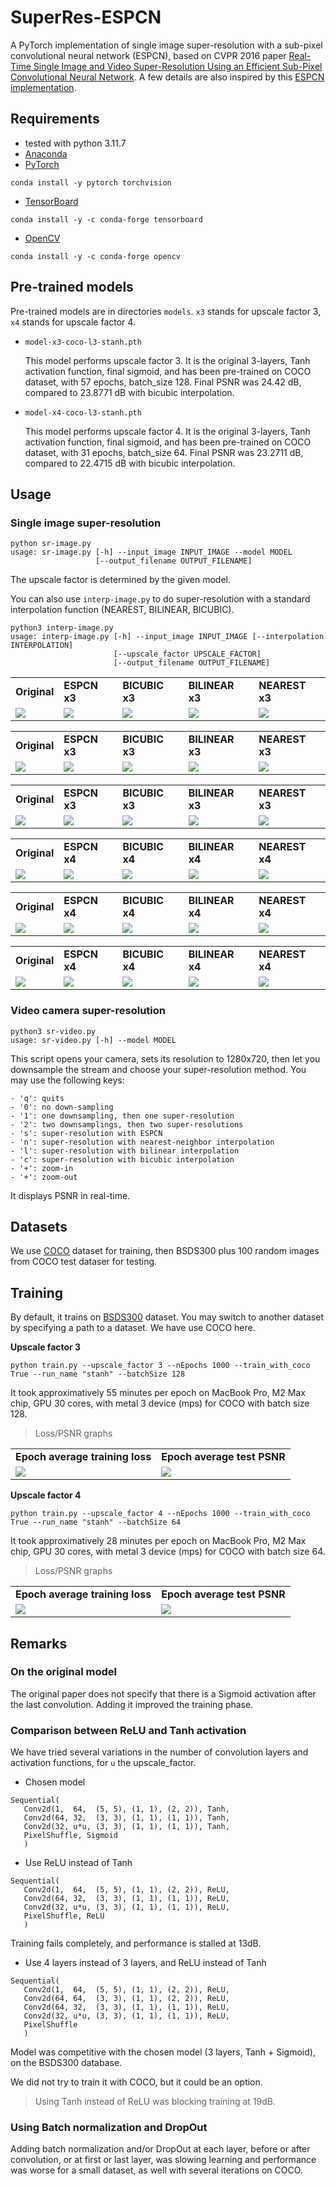 # SuperRes-ESPCN

A PyTorch implementation of single image super-resolution with a
sub-pixel convolutional neural network (ESPCN), based on CVPR 2016
paper [Real-Time Single Image and Video Super-Resolution Using an
Efficient Sub-Pixel Convolutional Neural
Network](https://arxiv.org/abs/1609.05158). A few details are also
inspired by this [ESPCN
implementation](https://github.com/leftthomas/ESPCN).

## Requirements

- tested with python 3.11.7
- [Anaconda](https://www.anaconda.com/download/)
- [PyTorch](https://pytorch.org)
```
conda install -y pytorch torchvision
```
- [TensorBoard](https://www.tensorflow.org/tensorboard)
```
conda install -y -c conda-forge tensorboard
```
- [OpenCV](https://opencv.org)
```
conda install -y -c conda-forge opencv
```

## Pre-trained models

Pre-trained models are in directories `models`. `x3` stands for upscale factor 3, `x4` stands for upscale factor 4.

* `model-x3-coco-l3-stanh.pth`

  This model performs upscale factor 3. It is the original 3-layers,
  Tanh activation function, final sigmoid, and has been pre-trained on
  COCO dataset, with 57 epochs, batch_size 128. Final PSNR was 24.42
  dB, compared to 23.8771 dB with bicubic interpolation.

* `model-x4-coco-l3-stanh.pth`

  This model performs upscale factor 4.  It is the original 3-layers,
  Tanh activation function, final sigmoid, and has been pre-trained on
  COCO dataset, with 31 epochs, batch_size 64.  Final PSNR was 23.2711
  dB, compared to 22.4715 dB with bicubic interpolation.

## Usage

### Single image super-resolution

```
python sr-image.py
usage: sr-image.py [-h] --input_image INPUT_IMAGE --model MODEL
                   [--output_filename OUTPUT_FILENAME]
```

The upscale factor is determined by the given model.

You can also use `interp-image.py` to do super-resolution with a
standard interpolation function (NEAREST, BILINEAR, BICUBIC).

```
python3 interp-image.py
usage: interp-image.py [-h] --input_image INPUT_IMAGE [--interpolation INTERPOLATION]
                       [--upscale_factor UPSCALE_FACTOR]
                       [--output_filename OUTPUT_FILENAME]
```

<table>
<tr>
<td> <b> Original </b> </td>
<td> <b> ESPCN x3 </b> </td>
<td> <b> BICUBIC x3</b> </td>
<td> <b> BILINEAR x3</b> </td>
<td> <b> NEAREST x3</b> </td>
</tr>
<tr>
<td> <img src="images/mario-yoshi.png"> </td>
<td> <img src="images/mario-yoshi-up3-espcn.png"> </td>
<td> <img src="images/mario-yoshi-up3-bicubic.png"> </td>
<td> <img src="images/mario-yoshi-up3-bilinear.png"> </td>
<td> <img src="images/mario-yoshi-up3-nearest.png"> </td>
</tr>
</table>
<table>
<tr>
<td> <b> Original </b> </td>
<td> <b> ESPCN x3</b> </td>
<td> <b> BICUBIC x3</b> </td>
<td> <b> BILINEAR x3</b> </td>
<td> <b> NEAREST x3</b> </td>
</tr>
<tr>
<td> <img src="images/urban.png"> </td>
<td> <img src="images/urban-x3-espcn.png"> </td>
<td> <img src="images/urban-x3-bicubic.png"> </td>
<td> <img src="images/urban-x3-bilinear.png"> </td>
<td> <img src="images/urban-x3-nearest.png"> </td>
</tr>
</table>
<table>
<tr>
<td> <b> Original </b> </td>
<td> <b> ESPCN x3</b> </td>
<td> <b> BICUBIC x3</b> </td>
<td> <b> BILINEAR x3</b> </td>
<td> <b> NEAREST x3</b> </td>
</tr>
<tr>
<td> <img src="images/papillon.png"> </td>
<td> <img src="images/papillon-x3-espcn.png"> </td>
<td> <img src="images/papillon-x3-bicubic.png"> </td>
<td> <img src="images/papillon-x3-bilinear.png"> </td>
<td> <img src="images/papillon-x3-nearest.png"> </td>
</tr>
</table>

<table>
<tr>
<td> <b> Original </b> </td>
<td> <b> ESPCN x4 </b> </td>
<td> <b> BICUBIC x4</b> </td>
<td> <b> BILINEAR x4</b> </td>
<td> <b> NEAREST x4</b> </td>
</tr>
<tr>
<td> <img src="images/mario-yoshi.png"> </td>
<td> <img src="images/mario-yoshi-up4-espcn.png"> </td>
<td> <img src="images/mario-yoshi-up4-bicubic.png"> </td>
<td> <img src="images/mario-yoshi-up4-bilinear.png"> </td>
<td> <img src="images/mario-yoshi-up4-nearest.png"> </td>
</tr>
</table>
<table>
<tr>
<td> <b> Original </b> </td>
<td> <b> ESPCN x4</b> </td>
<td> <b> BICUBIC x4</b> </td>
<td> <b> BILINEAR x4</b> </td>
<td> <b> NEAREST x4</b> </td>
</tr>
<tr>
<td> <img src="images/urban.png"> </td>
<td> <img src="images/urban-x4-espcn.png"> </td>
<td> <img src="images/urban-x4-bicubic.png"> </td>
<td> <img src="images/urban-x4-bilinear.png"> </td>
<td> <img src="images/urban-x4-nearest.png"> </td>
</tr>
</table>
<table>
<tr>
<td> <b> Original </b> </td>
<td> <b> ESPCN x4</b> </td>
<td> <b> BICUBIC x4</b> </td>
<td> <b> BILINEAR x4</b> </td>
<td> <b> NEAREST x4</b> </td>
</tr>
<tr>
<td> <img src="images/papillon.png"> </td>
<td> <img src="images/papillon-x4-espcn.png"> </td>
<td> <img src="images/papillon-x4-bicubic.png"> </td>
<td> <img src="images/papillon-x4-bilinear.png"> </td>
<td> <img src="images/papillon-x4-nearest.png"> </td>
</tr>
</table>


### Video camera super-resolution

```
python3 sr-video.py
usage: sr-video.py [-h] --model MODEL
```

This script opens your camera, sets its resolution to 1280x720, then
let you downsample the stream and choose your super-resolution
method. You may use the following keys:

```
- 'q': quits
- '0': no down-sampling
- '1': one downsampling, then one super-resolution
- '2': two downsamplings, then two super-resolutions
- 's': super-resolution with ESPCN
- 'n': super-resolution with nearest-neighbor interpolation
- 'l': super-resolution with bilinear interpolation
- 'c': super-resolution with bicubic interpolation
- '+': zoom-in
- '+': zoom-out
```

It displays PSNR in real-time.

## Datasets

We use [COCO](https://cocodataset.org/#home) dataset for training,
then BSDS300 plus 100 random images from COCO test dataser for
testing.

## Training

By default, it trains on
[BSDS300](https://www2.eecs.berkeley.edu/Research/Projects/CS/vision/bsds/)
dataset. You may switch to another dataset by specifying a path to a
dataset. We have use COCO here.

**Upscale factor 3**

```
python train.py --upscale_factor 3 --nEpochs 1000 --train_with_coco True --run_name "stanh" --batchSize 128
```

It took approximatively 55 minutes per epoch on MacBook Pro, M2 Max
chip, GPU 30 cores, with metal 3 device (mps) for COCO with batch size
128.


> Loss/PSNR graphs

<table>
<tr>
<td> <b>Epoch average training loss</b> </td>
<td> <b>Epoch average test PSNR</b> </td>
</tr>
<tr>
<td> <img src="graphs/up3/epoch average loss.png"> </td>
<td> <img src="graphs/up3/epoch average psnr.png"> </td>
</tr>
</table>

**Upscale factor 4**

```
python train.py --upscale_factor 4 --nEpochs 1000 --train_with_coco True --run_name "stanh" --batchSize 64
```


It took approximatively 28 minutes per epoch on MacBook Pro, M2 Max
chip, GPU 30 cores, with metal 3 device (mps) for COCO with batch size
64.

> Loss/PSNR graphs

<table>
<tr>
<td> <b>Epoch average training loss</b> </td>
<td> <b>Epoch average test PSNR</b> </td>
</tr>
<tr>
<td> <img src="graphs/up4/epoch average loss.png"> </td>
<td> <img src="graphs/up4/epoch average psnr.png"> </td>
</tr>
</table>

## Remarks

### On the original model

The original paper does not specify that there is a Sigmoid activation
after the last convolution. Adding it improved the training phase.

### Comparison between ReLU and Tanh activation

We have tried several variations in the number of convolution layers
and activation functions, for `u` the upscale_factor.

* Chosen model
```
Sequential(
   Conv2d(1,  64,  (5, 5), (1, 1), (2, 2)), Tanh,
   Conv2d(64, 32,  (3, 3), (1, 1), (1, 1)), Tanh,
   Conv2d(32, u*u, (3, 3), (1, 1), (1, 1)), Tanh,
   PixelShuffle, Sigmoid
   )		 
```

* Use ReLU instead of Tanh
```
Sequential(
   Conv2d(1,  64,  (5, 5), (1, 1), (2, 2)), ReLU,
   Conv2d(64, 32,  (3, 3), (1, 1), (1, 1)), ReLU,
   Conv2d(32, u*u, (3, 3), (1, 1), (1, 1)), ReLU,
   PixelShuffle, ReLU
   )		 
```

Training fails completely, and performance is stalled at 13dB.

* Use 4 layers instead of 3 layers, and ReLU instead of Tanh
```
Sequential(
   Conv2d(1,  64,  (5, 5), (1, 1), (2, 2)), ReLU,
   Conv2d(64, 64,  (3, 3), (1, 1), (2, 2)), ReLU,   
   Conv2d(64, 32,  (3, 3), (1, 1), (1, 1)), ReLU,
   Conv2d(32, u*u, (3, 3), (1, 1), (1, 1)), ReLU,
   PixelShuffle
   )		 
```

Model was competitive with the chosen model (3 layers, Tanh +
Sigmoid), on the BSDS300 database.

We did not try to train it with COCO, but it could be an option.

> Using Tanh instead of ReLU was blocking training at 19dB.

### Using Batch normalization and DropOut

Adding batch normalization and/or DropOut at each layer, before or
after convolution, or at first or last layer, was slowing learning and
performance was worse for a small dataset, as well with several
iterations on COCO.



